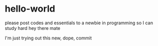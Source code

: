 # hello-world
please post codes and essentials to a newbie in programming so I can study hard
hey there mate

I'm just trying out this new, dope, commit
